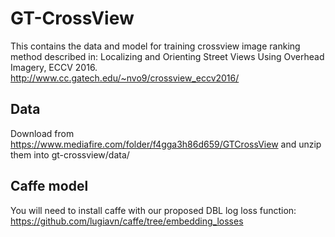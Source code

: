 # GT-CrossView
This contains the data and model for training crossview image ranking method described in:
Localizing and Orienting Street Views Using Overhead Imagery, ECCV 2016.
http://www.cc.gatech.edu/~nvo9/crossview_eccv2016/

## Data
Download from https://www.mediafire.com/folder/f4gga3h86d659/GTCrossView and unzip them into gt-crossview/data/

## Caffe model
You will need to install caffe with our proposed DBL log loss function:
https://github.com/lugiavn/caffe/tree/embedding_losses


